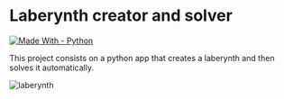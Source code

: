 # Laberynth creator and solver
[![Made With - Python](https://img.shields.io/badge/Made_With-Python-2ea44f?style=for-the-badge)](https://python.org)

This project consists on a python app that creates a laberynth and then solves it automatically.

![laberynth](https://user-images.githubusercontent.com/72199195/150974205-f4659751-b344-4dca-b8b7-4a4d5bcdf99f.png)
